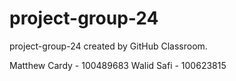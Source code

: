 # project-group-24
project-group-24 created by GitHub Classroom.

Matthew Cardy - 100489683
Walid Safi - 100623815
